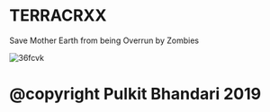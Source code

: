 # TERRACRXX
Save Mother Earth from being Overrun by Zombies


![36fcvk](https://user-images.githubusercontent.com/43988219/61823970-84470200-ae7a-11e9-8b49-b931c4b4adc2.gif)

# @copyright Pulkit Bhandari 2019
